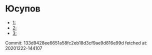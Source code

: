 # Юсупов
- [1: ](1.md)
- [2: ](2.md)
- [3: ](3.md)

Commit: 133d9428ee6651a58fc2eb18d3cf9ae9d816e99d
 fetched at: 20201222-144107
